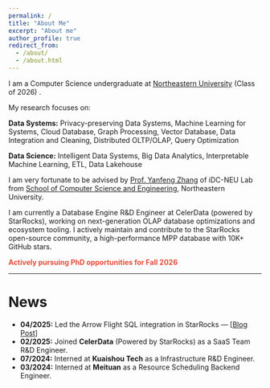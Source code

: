 ```yaml
---
permalink: /
title: "About Me"
excerpt: "About me"
author_profile: true
redirect_from: 
  - /about/
  - /about.html
---
```


I am a Computer Science undergraduate at [Northeastern University](https://english.neu.edu.cn/) (Class of 2026) .

My research focuses on:

**Data Systems:** Privacy-preserving Data Systems, Machine Learning for Systems, Cloud Database, Graph Processing, Vector Database, Data Integration and Cleaning, Distributed OLTP/OLAP, Query Optimization

**Data Science:** Intelligent Data Systems, Big Data Analytics, Interpretable Machine Learning, ETL, Data Lakehouse

I am very fortunate to be advised by [Prof. Yanfeng Zhang](http://faculty.neu.edu.cn/zhangyf/en/index.htm) of iDC-NEU Lab from [School of Computer Science and Engineering](http://www.cse.neu.edu.cn/), Northeastern University.

I am currently a Database Engine R&D Engineer at CelerData (powered by StarRocks), working on next-generation OLAP database optimizations and ecosystem tooling. I actively maintain and contribute to the StarRocks open-source community, a high-performance MPP database with 10K+ GitHub stars.

<span style="color: #e74c3c; font-weight: bold;">Actively pursuing PhD opportunities for Fall 2026</span>

---
# News
* **04/2025:** Led the Arrow Flight SQL integration in StarRocks — \[[Blog Post](https://medium.com/@z3253345336/starrocks-arrow-flight-sql-数据传输性能的跃迁之路-b9a54c55f48e)\]
* **02/2025:** Joined **CelerData** (Powered by StarRocks) as a SaaS Team R&D Engineer.
* **07/2024:** Interned at **Kuaishou Tech** as a Infrastructure R&D Engineer.
* **03/2024:** Interned at **Meituan** as a Resource Scheduling Backend Engineer.
